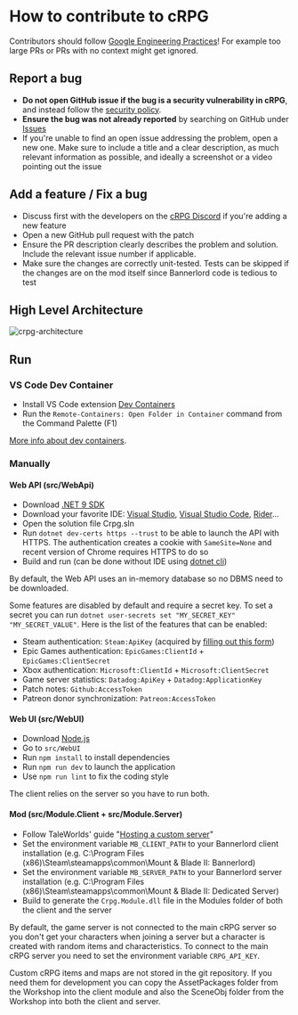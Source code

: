 # How to contribute to cRPG

Contributors should follow [Google Engineering Practices](https://google.github.io/eng-practices)! For example too large
PRs or PRs with no context might get ignored.

## Report a bug

- **Do not open GitHub issue if the bug is a security vulnerability in cRPG**, and instead follow
  the [security policy](https://github.com/verdie-g/crpg/blob/master/SECURITY.md).
- **Ensure the bug was not already reported** by searching on GitHub under [Issues](https://github.com/verdie-g/crpg/issues?q=is%3Aissue)
- If you're unable to find an open issue addressing the problem, open a new one. Make sure to include
  a title and a clear description, as much relevant information as possible, and ideally a screenshot
  or a video pointing out the issue

## Add a feature / Fix a bug

- Discuss first with the developers on the [cRPG Discord](https://discord.gg/c-rpg) if
  you're adding a new feature
- Open a new GitHub pull request with the patch
- Ensure the PR description clearly describes the problem and solution. Include the relevant issue
  number if applicable.
- Make sure the changes are correctly unit-tested. Tests can be skipped if the changes are
  on the mod itself since Bannerlord code is tedious to test

## High Level Architecture

![crpg-architecture](https://user-images.githubusercontent.com/9092290/95020344-df71a880-066a-11eb-8439-f21f90cbc9c7.png)

## Run

### VS Code Dev Container

- Install VS Code extension [Dev Containers](https://marketplace.visualstudio.com/items?itemName=ms-vscode-remote.remote-containers)
- Run the `Remote-Containers: Open Folder in Container` command from the Command Palette (F1)

[More info about dev containers](https://code.visualstudio.com/docs/remote/containers).

### Manually

#### Web API (src/WebApi)

- Download [.NET 9 SDK](https://dotnet.microsoft.com/download)
- Download your favorite IDE: [Visual Studio](https://visualstudio.microsoft.com/vs), [Visual Studio Code](https://code.visualstudio.com), [Rider](https://www.jetbrains.com/rider)...
- Open the solution file Crpg.sln
- Run `dotnet dev-certs https --trust` to be able to launch the API with HTTPS. The authentication creates a cookie
  with `SameSite=None` and recent version of Chrome requires HTTPS to do so
- Build and run (can be done without IDE using [dotnet cli](https://docs.microsoft.com/en-us/dotnet/core/tools/dotnet-run))

By default, the Web API uses an in-memory database so no DBMS need to be downloaded.

Some features are disabled by default and require a secret key. To set a secret you can run
`dotnet user-secrets set "MY_SECRET_KEY" "MY_SECRET_VALUE"`. Here is the list of the features
that can be enabled:
- Steam authentication: `Steam:ApiKey` (acquired by [filling out this form](https://steamcommunity.com/dev/apikey))
- Epic Games authentication: `EpicGames:ClientId` + `EpicGames:ClientSecret`
- Xbox authentication: `Microsoft:ClientId` + `Microsoft:ClientSecret`
- Game server statistics: `Datadog:ApiKey` + `Datadog:ApplicationKey`
- Patch notes: `Github:AccessToken`
- Patreon donor synchronization: `Patreon:AccessToken`

#### Web UI (src/WebUI)

- Download [Node.js](https://nodejs.org)
- Go to `src/WebUI`
- Run `npm install` to install dependencies
- Run `npm run dev` to launch the application
- Use `npm run lint` to fix the coding style

The client relies on the server so you have to run both.

#### Mod (src/Module.Client + src/Module.Server)

- Follow TaleWorlds' guide "[Hosting a custom server](https://moddocs.bannerlord.com/multiplayer/hosting_server)"
- Set the environment variable `MB_CLIENT_PATH` to your Bannerlord client installation
  (e.g. C:\Program Files (x86)\Steam\steamapps\common\Mount & Blade II: Bannerlord)
- Set the environment variable `MB_SERVER_PATH` to your Bannerlord server installation
  (e.g. C:\Program Files (x86)\Steam\steamapps\common\Mount & Blade II: Dedicated Server)
- Build to generate the `Crpg.Module.dll` file in the Modules folder of both the client and the server

By default, the game server is not connected to the main cRPG server so you don't get
your characters when joining a server but a character is created with random items and
characteristics. To connect to the main cRPG server you need to set the environment
variable `CRPG_API_KEY`.

Custom cRPG items and maps are not stored in the git repository. If you need them for
development you can copy the AssetPackages folder from the Workshop into the client
module and also the SceneObj folder from the Workshop into both the client and server.

